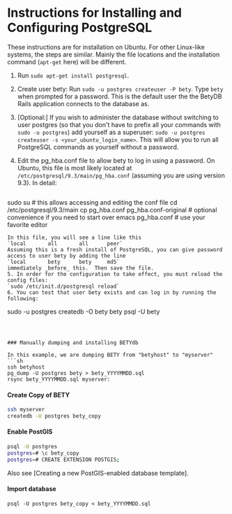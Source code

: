 # Instructions for Installing and Configuring PostgreSQL

These instructions are for installation on Ubuntu.  For other Linux-like systems, the steps are similar.  Mainly the file locations and the installation command (`apt-get` here) will be different.

1. Run `sudo apt-get install postgresql`.
2. Create user bety:  Run `sudo -u postgres createuser -P bety`.  Type `bety` when prompted for a password.  This is the default user the the BetyDB Rails application connects to the database as.
3. [Optional:] If you wish to administer the database without switching to user postgres (so that you don't have to prefix all your commands with `sudo -u postgres`) add yourself as a superuser: `sudo -u postgres createuser -s <your_ubuntu_login_name>`.  This will allow you to run all PostgreSQL commands as yourself without a password.
4. Edit the pg_hba.conf file to allow bety to log in using a password.  On Ubuntu, this file is most likely located at `/etc/postgresql/9.3/main/pg_hba.conf` (assuming you are using version 9.3).  In detail:

    ```
sudo su # this allows accessing and editing the conf file
cd /etc/postgresql/9.3/main
cp pg_hba.conf pg_hba.conf-original # optional convenience if you need to start over
emacs pg_hba.conf # use your favorite editor
```
In this file, you will see a line like this
`local       all       all      peer`
Assuming this is a fresh install of PostgreSQL, you can give password access to user bety by adding the line
`local       bety      bety     md5`
immediately _before_ this.  Then save the file.
5. In order for the configuration to take effect, you must reload the config files:
`sudo /etc/init.d/postgresql reload`
6. You can test that user bety exists and can log in by running the following:
```
sudo -u postgres createdb -O bety bety
psql -U bety
```
 


### Manually dumping and installing BETYdb

In this example, we are dumping BETY from "betyhost" to "myserver"
```sh
ssh betyhost
pg_dump -U postgres bety > bety_YYYYMMDD.sql
rsync bety_YYYYMMDD.sql myserver:  
```

#### Create Copy of BETY

```sh
ssh myserver
createdb -U postgres bety_copy
```

#### Enable PostGIS

```sh
psql -U postgres
postgres=# \c bety_copy
postgres=# CREATE EXTENSION POSTGIS;
```

Also see [Creating a new PostGIS-enabled database template].

#### Import database

```shell
psql -U postgres bety_copy < bety_YYYYMMDD.sql
```
